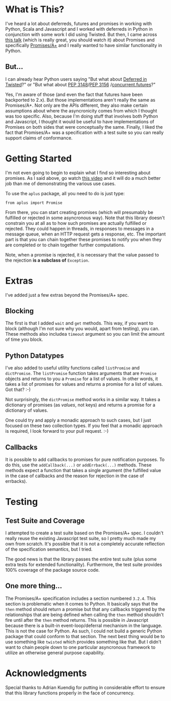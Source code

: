 What is This?
=============

I've heard a lot about deferreds, futures and promises in working with
Python, Scala and Javascript and I worked with deferreds in Python in
conjunction with some work I did using Twisted.  But then, I came
across [this
talk](http://marakana.com/s/post/1453/redemption_from_callback_hell_michael_jackson_domenic_denicola_video)
(which is really great, you should watch it) about Promises and
specifically
[Promises/A+](http://promises-aplus.github.io/promises-spec/) and I
really wanted to have similar functionality in Python.

But...
------

I can already hear Python users saying "But what about [Deferred in
Twisted](https://twistedmatrix.com/documents/8.2.0/api/twisted.internet.defer.Deferred.html)?"
or "But what about [PEP
3148](http://www.python.org/dev/peps/pep-3148/)/[PEP
3156](http://www.python.org/dev/peps/pep-3156/)
/[concurrent.futures](http://docs.python.org/dev/library/concurrent.futures.html)?"

Yes, I'm aware of those (and even the fact that futures have been
backported to 2.x).  But those implementations aren't really the same
as Promises/A+.  Not only are the APIs different, they also make
certain assumptions about where the asyncronicity comes from which I
thought was too specific.  Also, because I'm doing stuff that involves
both Python and Javascript, I thought it would be useful to have
implementations of Promises on both sides that were conceptually the
same.  Finally, I liked the fact that Promises/A+ was a specification
with a test suite so you can really support claims of conformance.

Getting Started
===============

I'm not even going to begin to explain what I find so interesting
about promises.  As I said above, go watch [this
video](http://promises-aplus.github.io/promises-spec/) and it will do
a much better job than me of demonstrating the various use cases.

To use the `aplus` package, all you need to do is just type:

```
from aplus import Promise
```

From there, you can start creating promises (which will presumably be
fulfilled or rejected in some asyncronous way).  Note that this
library doesn't constrain you at all as to how such promises are
actually fulfilled or rejected.  They could happen in threads, in
responses to messages in a message queue, when an HTTP request gets a
response, etc.  The important part is that you can chain together
these promises to notify you when they are completed or to chain
together further computations.

Note, when a promise is rejected, it is necessary that the value
passed to the rejection **is a subclass of** `Exception`.

Extras
======

I've added just a few extras beyond the Promises/A+ spec.

Blocking
--------

The first is that I added `wait` and `get` methods.  This way, if you
want to block (although I'm not sure why you would, apart from
testing), you can.  These methods also includea `timeout` argument so
you can limit the amount of time you block.

Python Datatypes
----------------

I've also added to useful utility functions called `listPromise` and
`dictPromise`.  The `listPromise` function takes arguments that are
`Promise` objects and returns to you a `Promise` for a list of values.
In other words, it takes a list of promises for values and returns a
promise for a list of values.  Got that? :-)

Not surprisingly, the `dictPromise` method works in a similar way.  It
takes a dictionary of promises (as *values*, not keys) and returns a
promise for a dictionary of values.

One could try and apply a monadic approach to such cases, but I just
focused on these two collection types.  If you feel that a monadic
approach is required, I look forward to your pull request. :-)

Callbacks
---------

It is possible to add callbacks to promises for pure notification
purposes.  To do this, use the `addCallback(...)` or `addErrback(...)`
methods.  These methods expect a function that takes a single argument
(the fulfilled value in the case of callbacks and the reason for
rejection in the case of errbacks).

Testing
=======

Test Suite and Coverage
-----------------------

I attempted to create a test suite based on the Promises/A+ spec.  I
couldn't really reuse the existing Javascript test suite, so I pretty
much made my own from scratch.  It's possible that it is not a
completely accurate reflection of the specification semantics, but I
tried.

The good news is that the library passes the entire test suite (plus
some extra tests for extended functionality).  Furthermore, the test
suite provides 100% coverage of the package source code.

One more thing...
-----------------

The Promises/A+ specification includes a section numbered `3.2.4`.
This section is problematic when it comes to Python.  It basically
says that the `then` method should return a promise but that any
callbacks triggered by the relationships that are being defined when
calling the `then` method shouldn't fire until after the `then` method
returns.  This is possible in Javascript because there is a built-in
event-loop/deferral mechanism in the language.  This is not the case
for Python.  As such, I could not build a generic Python package that
could conform to that section.  The next best thing would be to use
something like `twisted` which provides something like that.  But I
didn't want to chain people down to one particular asyncronous
framework to utilize an otherwise general purpose capability.

Acknowledgments
===============

Special thanks to Adrian Kuendig for putting in considerable effort to
ensure that this library functions properly in the face of
concurrency.
